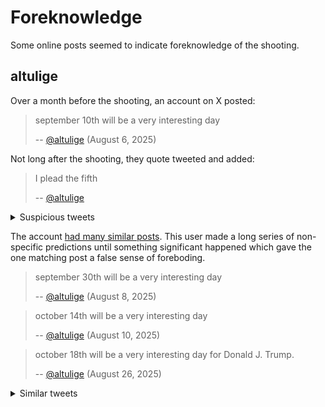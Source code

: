 # Foreknowledge

Some online posts seemed to indicate foreknowledge of the shooting.

## altulige

Over a month before the shooting, an account on X posted:

> september 10th will be a very interesting day
>
> -- [@altulige](https://x.com/altulige) (August 6, 2025)

Not long after the shooting, they quote tweeted and added:

> I plead the fifth
>
> -- [@altulige](https://x.com/altulige)

<details>
  <summary>Suspicious tweets</summary>
  <img src="img/altulige-tweet.jpeg" />
</details>

The account [had many similar posts](https://archive.is/jCWKh). This user made a long series of non-specific predictions until something significant happened which gave the one matching post a false sense of foreboding.

> september 30th will be a very interesting day
>
> -- [@altulige](https://x.com/altulige) (August 8, 2025)

> october 14th will be a very interesting day
>
> -- [@altulige](https://x.com/altulige) (August 10, 2025)

> october 18th will be a very interesting day for Donald J. Trump.
>
> -- [@altulige](https://x.com/altulige) (August 26, 2025)

<details>
  <summary>Similar tweets</summary>
  <img src="img/altulige-history.jpeg" />
</details>
